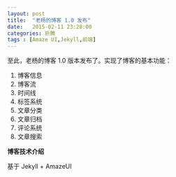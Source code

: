 ```yaml
---
layout: post
title:  "老杨的博客 1.0 发布"
date:   2015-02-11 23:28:00
categories: 折腾
tags : [Amaze UI,Jekyll,前端]
---
```


至此，老杨的博客 1.0 版本发布了。实现了博客的基本功能：

 1. 博客信息
 2. 博客流
 3. 时间线
 3. 标签系统
 4. 文章分类
 5. 文章归档
 6. 评论系统
 7. 文章搜索
 
<!-- more -->

**博客技术介绍**

基于 Jekyll + AmazeUI
